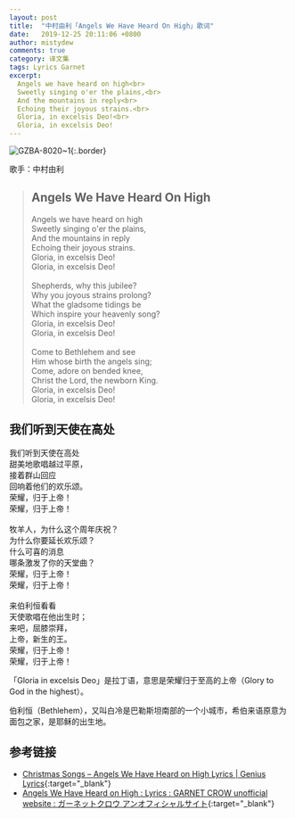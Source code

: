 ```yaml
---
layout: post
title:  "中村由利「Angels We Have Heard On High」歌词"
date:   2019-12-25 20:11:06 +0800
author: mistydew
comments: true
category: 译文集
tags: Lyrics Garnet
excerpt:
  Angels we have heard on high<br>
  Sweetly singing o'er the plains,<br>
  And the mountains in reply<br>
  Echoing their joyous strains.<br>
  Gloria, in excelsis Deo!<br>
  Gloria, in excelsis Deo!
---
```

![GZBA-8020~1](https://ganekuro.github.io/images/discography/dvd/GZBA-8020~1.jpg){:.border}

歌手：中村由利

<blockquote class="original">
  <h2>Angels We Have Heard On High</h2>
  <p>
    Angels we have heard on high<br>
    Sweetly singing o'er the plains,<br>
    And the mountains in reply<br>
    Echoing their joyous strains.<br>
    Gloria, in excelsis Deo!<br>
    Gloria, in excelsis Deo!<br>
    <br>
    Shepherds, why this jubilee?<br>
    Why you joyous strains prolong?<br>
    What the gladsome tidings be<br>
    Which inspire your heavenly song?<br>
    Gloria, in excelsis Deo!<br>
    Gloria, in excelsis Deo!<br>
    <br>
    Come to Bethlehem and see<br>
    Him whose birth the angels sing;<br>
    Come, adore on bended knee,<br>
    Christ the Lord, the newborn King.<br>
    Gloria, in excelsis Deo!<br>
    Gloria, in excelsis Deo!
  </p>
</blockquote>

<div class="translation">
  <h2>我们听到天使在高处</h2>
  <p>
    我们听到天使在高处<br>
    甜美地歌唱越过平原，<br>
    接着群山回应<br>
    回响着他们的欢乐颂。<br>
    荣耀，归于上帝！<br>
    荣耀，归于上帝！<br>
    <br>
    牧羊人，为什么这个周年庆祝？<br>
    为什么你要延长欢乐颂？<br>
    什么可喜的消息<br>
    哪条激发了你的天堂曲？<br>
    荣耀，归于上帝！<br>
    荣耀，归于上帝！<br>
    <br>
    来伯利恒看看<br>
    天使歌唱在他出生时；<br>
    来吧，屈膝崇拜，<br>
    上帝，新生的王。<br>
    荣耀，归于上帝！<br>
    荣耀，归于上帝！
  </p>
</div>

「Gloria in excelsis Deo」是拉丁语，意思是荣耀归于至高的上帝（Glory to God in the highest）。

伯利恒（Bethlehem），又叫白冷是巴勒斯坦南部的一个小城市，希伯来语原意为面包之家，是耶稣的出生地。

## 参考链接

* [Christmas Songs – Angels We Have Heard on High Lyrics \| Genius Lyrics](https://genius.com/Christmas-songs-angels-we-have-heard-on-high-lyrics){:target="_blank"}
* [Angels We Have Heard on High : Lyrics : GARNET CROW unofficial website : ガーネットクロウ アンオフィシャルサイト](https://ganekuro.github.io/lyrics/featuring/Angels-We-Have-Heard-On-High.html){:target="_blank"}
